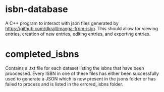 # isbn-database
A C++ program to interact with json files generated by https://github.com/dkrall/manga-from-isbn. This should allow for viewing entries, creation of new entries, editing entries, and exporting entries.

# completed_isbns
Contains a .txt file for each dataset listing the isbns that have been proocessed. Every ISBN in one of these files has either been successfully used to generate a JSON which is now present in the jsons folder or has failed to process and is listed in the errored_isbns folder.
